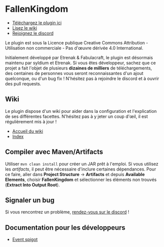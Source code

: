 FallenKingdom
===
- [Téléchargez le plugin ici](https://www.spigotmc.org/resources/fallenkingdom.38878/)
- [Lisez le wiki](https://github.com/Etrenak/FallenKingdom/wiki)
- [Rejoignez le discord](https://discord.gg/SmAAFxh)

Le plugin est sous la Licence publique Creative Commons Attribution - Utilisation non commerciale - Pas d'œuvre dérivée 4.0 International.

Initialement développé par Etrenak & Fabulacraft, le plugin est désormais maintenu par syldium et Etrenak. Si vous êtes développeur, sachez que ce projet a fait l'objet de plusieurs **dizaines de milliers** de téléchargements, des centaines de personnes vous seront reconnaissantes d'un ajout quelconque, ou d'un bug fix ! N'hésitez pas à rejoindre le discord et à ouvrir des pull requests.

## Wiki
Le plugin dispose d'un wiki pour aider dans la configuration et l'explication de ses différentes facettes. N'hésitez pas à y jeter un coup d'œil, il est régulièrement mis à jour !
- [Accueil du wiki](https://github.com/Etrenak/FallenKingdom/wiki)
- [Index](https://github.com/Etrenak/FallenKingdom/wiki#diff%C3%A9rentes-page-du-wiki--index-%EF%B8%8F)

## Compiler avec Maven/Artifacts
Utiliser `mvn clean install` pour créer un JAR prêt à l'emploi.
Si vous utilisez les *artifacts*, il peut être nécessaire d'inclure certaines dépendances. Pour ce faire, aller dans **Project Structure** → **Artifacts** et depuis **Available Elements**, choisir **FallenKingdom** et sélectionner les éléments non trouvés (**Extract Into Output Root**).

## Signaler un bug
Si vous rencontrez un problème, [rendez-vous sur le discord](https://discord.gg/2mPXHYX) !

## Documentation pour les développeurs
* [Event spigot](docs/api/api.md)
